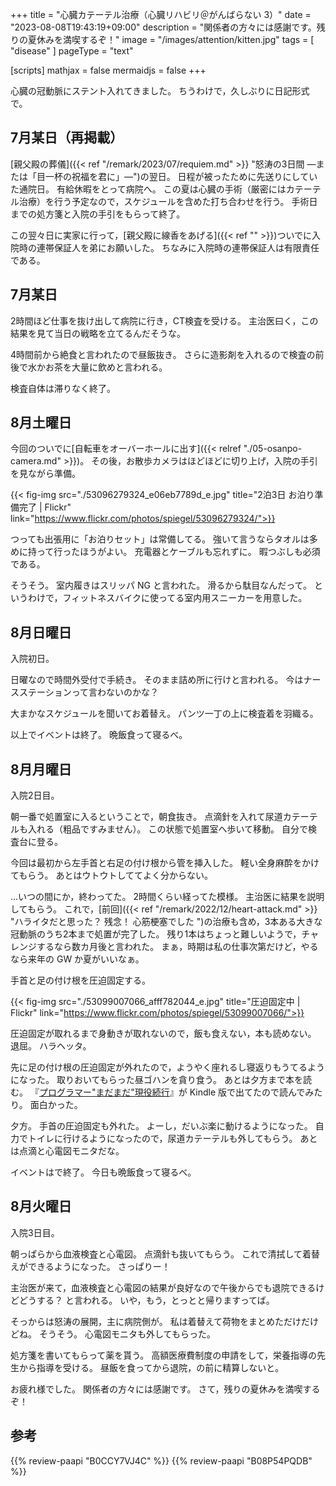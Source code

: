 +++
title = "心臓カテーテル治療（心臓リハビリ＠がんばらない 3）"
date =  "2023-08-08T19:43:19+09:00"
description = "関係者の方々には感謝です。残りの夏休みを満喫するぞ！"
image = "/images/attention/kitten.jpg"
tags = [ "disease" ]
pageType = "text"

[scripts]
  mathjax = false
  mermaidjs = false
+++

心臓の冠動脈にステント入れてきました。
ちうわけで，久しぶりに日記形式で。

## 7月某日（再掲載）

[親父殿の葬儀]({{< ref "/remark/2023/07/requiem.md" >}} "怒涛の3日間 —または「目一杯の祝福を君に」—")の翌日。
日程が被ったために先送りにしていた通院日。
有給休暇をとって病院へ。
この夏は心臓の手術（厳密にはカテーテル治療）を行う予定なので，スケジュールを含めた打ち合わせを行う。
手術日までの処方箋と入院の手引をもらって終了。

この翌々日に実家に行って，[親父殿に線香をあげる]({{< ref "" >}})ついでに入院時の連帯保証人を弟にお願いした。
ちなみに入院時の連帯保証人は有限責任である。

## 7月某日

2時間ほど仕事を抜け出して病院に行き，CT検査を受ける。
主治医曰く，この結果を見て当日の戦略を立てるんだそうな。

4時間前から絶食と言われたので昼飯抜き。
さらに造影剤を入れるので検査の前後で水かお茶を大量に飲めと言われる。

検査自体は滞りなく終了。

## 8月土曜日

今回のついでに[自転車をオーバーホールに出す]({{< relref "./05-osanpo-camera.md" >}})。
その後，お散歩カメラはほどほどに切り上げ，入院の手引を見ながら準備。

{{< fig-img src="./53096279324_e06eb7789d_e.jpg" title="2泊3日 お泊り準備完了 | Flickr" link="https://www.flickr.com/photos/spiegel/53096279324/">}}

つっても出張用に「お泊りセット」は常備してる。
強いて言うならタオルは多めに持って行ったほうがよい。
充電器とケーブルも忘れずに。
暇つぶしも必須である。

そうそう。
室内履きはスリッパ NG と言われた。
滑るから駄目なんだって。
というわけで，フィットネスバイクに使ってる室内用スニーカーを用意した。

## 8月日曜日

入院初日。

日曜なので時間外受付で手続き。
そのまま詰め所に行けと言われる。
今はナースステーションって言わないのかな？

大まかなスケジュールを聞いてお着替え。
パンツ一丁の上に検査着を羽織る。

以上でイベントは終了。
晩飯食って寝るべ。

## 8月月曜日

入院2日目。

朝一番で処置室に入るということで，朝食抜き。
点滴針を入れて尿道カテーテルも入れる（粗品ですみません）。
この状態で処置室へ歩いて移動。
自分で検査台に登る。

今回は最初から左手首と右足の付け根から管を挿入した。
軽い全身麻酔をかけてもらう。
あとはウトウトしててよく分からない。

...いつの間にか，終わってた。
2時間くらい経ってた模様。
主治医に結果を説明してもらう。
これで，[前回]({{< ref "/remark/2022/12/heart-attack.md" >}} "ハライタだと思った？ 残念！ 心筋梗塞でした
")の治療も含め，3本ある大きな冠動脈のうち2本まで処置が完了した。
残り1本はちょっと難しいようで，チャレンジするなら数カ月後と言われた。
まぁ，時期は私の仕事次第だけど，やるなら来年の GW か夏がいいなぁ。

手首と足の付け根を圧迫固定する。

{{< fig-img src="./53099007066_afff782044_e.jpg" title="圧迫固定中 | Flickr" link="https://www.flickr.com/photos/spiegel/53099007066/">}}

圧迫固定が取れるまで身動きが取れないので，飯も食えない，本も読めない。
退屈。
ハラヘッタ。

先に足の付け根の圧迫固定が外れたので，ようやく座れるし寝返りもうてるようになった。
取りおいてもらった昼ゴハンを貪り食う。
あとは夕方まで本を読む。
『[プログラマー"まだまだ"現役続行](https://www.amazon.co.jp/dp/B0CCY7VJ4C?tag=baldandersinf-22&linkCode=ogi&th=1&psc=1)』が Kindle 版で出てたので読んでみたり。
面白かった。

夕方。
手首の圧迫固定も外れた。
よーし，だいぶ楽に動けるようになった。
自力でトイレに行けるようになったので，尿道カテーテルも外してもらう。
あとは点滴と心電図モニタだな。

イベントはで終了。
今日も晩飯食って寝るべ。

## 8月火曜日

入院3日目。

朝っぱらから血液検査と心電図。
点滴針も抜いてもらう。
これで清拭して着替えができるようになった。
さっぱりー！

主治医が来て，血液検査と心電図の結果が良好なので午後からでも退院できるけどどうする？ と言われる。
いや，もう，とっとと帰りますってば。

そっからは怒涛の展開，主に病院側が。
私は着替えて荷物をまとめただけだけどね。
そうそう。
心電図モニタも外してもらった。

処方箋を書いてもらって薬を貰う。
高額医療費制度の申請をして，栄養指導の先生から指導を受ける。
昼飯を食ってから退院，の前に精算しないと。

お疲れ様でした。
関係者の方々には感謝です。
さて，残りの夏休みを満喫するぞ！

## 参考

{{% review-paapi "B0CCY7VJ4C" %}} <!-- プログラマー"まだまだ"現役続行 -->
{{% review-paapi "B08P54PQDB" %}} <!-- メッセンジャーバッグ -->
